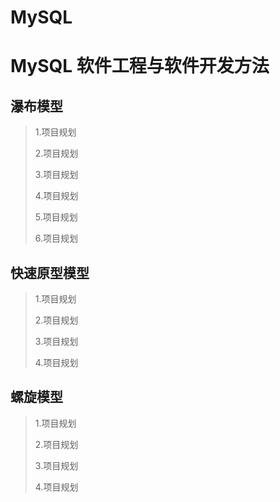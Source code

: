 # MySQL
MySQL
软件工程与软件开发方法
====================
瀑布模型
----------------------
> 1.项目规划
>
> 2.项目规划
>
> 3.项目规划
>
> 4.项目规划
>
>5.项目规划
>
>6.项目规划
>
快速原型模型
------------------------
>1.项目规划
>
>2.项目规划
>
>3.项目规划
>
>4.项目规划
>
螺旋模型
------------------------
>1.项目规划
>
>2.项目规划
>
>3.项目规划
>
>4.项目规划

